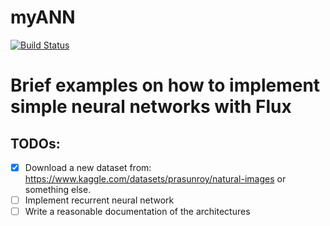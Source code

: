 # myANN

[![Build Status](https://github.com/paola-serra-sdg/myANN.jl/actions/workflows/CI.yml/badge.svg?branch=master)](https://github.com/paola-serra-sdg/myANN.jl/actions/workflows/CI.yml?query=branch%3Amaster)

# Brief examples on how to implement simple neural networks with Flux


## TODOs:
- [X] Download a new dataset from: https://www.kaggle.com/datasets/prasunroy/natural-images or something else.
- [ ] Implement recurrent neural network
- [ ] Write a reasonable documentation of the architectures
